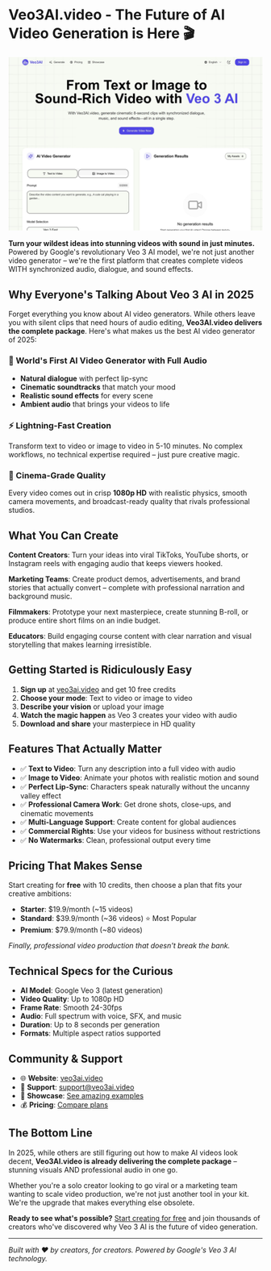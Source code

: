 # Veo3AI.video - The Future of AI Video Generation is Here 🎬

[![Veo3AI Video Generator](veo3ai.jpg)](https://veo3ai.video)

**Turn your wildest ideas into stunning videos with sound in just minutes.** Powered by Google's revolutionary Veo 3 AI model, we're not just another video generator – we're the first platform that creates complete videos WITH synchronized audio, dialogue, and sound effects.

## Why Everyone's Talking About Veo 3 AI in 2025

Forget everything you know about AI video generators. While others leave you with silent clips that need hours of audio editing, **Veo3AI.video delivers the complete package**. Here's what makes us the best AI video generator of 2025:

### 🎵 World's First AI Video Generator with Full Audio
- **Natural dialogue** with perfect lip-sync
- **Cinematic soundtracks** that match your mood
- **Realistic sound effects** for every scene
- **Ambient audio** that brings your videos to life

### ⚡ Lightning-Fast Creation
Transform text to video or image to video in 5-10 minutes. No complex workflows, no technical expertise required – just pure creative magic.

### 🎯 Cinema-Grade Quality
Every video comes out in crisp **1080p HD** with realistic physics, smooth camera movements, and broadcast-ready quality that rivals professional studios.

## What You Can Create

**Content Creators**: Turn your ideas into viral TikToks, YouTube shorts, or Instagram reels with engaging audio that keeps viewers hooked.

**Marketing Teams**: Create product demos, advertisements, and brand stories that actually convert – complete with professional narration and background music.

**Filmmakers**: Prototype your next masterpiece, create stunning B-roll, or produce entire short films on an indie budget.

**Educators**: Build engaging course content with clear narration and visual storytelling that makes learning irresistible.

## Getting Started is Ridiculously Easy

1. **Sign up** at [veo3ai.video](https://veo3ai.video) and get 10 free credits
2. **Choose your mode**: Text to video or image to video
3. **Describe your vision** or upload your image
4. **Watch the magic happen** as Veo 3 creates your video with audio
5. **Download and share** your masterpiece in HD quality

## Features That Actually Matter

- ✅ **Text to Video**: Turn any description into a full video with audio
- ✅ **Image to Video**: Animate your photos with realistic motion and sound
- ✅ **Perfect Lip-Sync**: Characters speak naturally without the uncanny valley effect
- ✅ **Professional Camera Work**: Get drone shots, close-ups, and cinematic movements
- ✅ **Multi-Language Support**: Create content for global audiences
- ✅ **Commercial Rights**: Use your videos for business without restrictions
- ✅ **No Watermarks**: Clean, professional output every time

## Pricing That Makes Sense

Start creating for **free** with 10 credits, then choose a plan that fits your creative ambitions:

- **Starter**: $19.9/month (~15 videos)
- **Standard**: $39.9/month (~36 videos) ⭐ Most Popular
- **Premium**: $79.9/month (~80 videos)

*Finally, professional video production that doesn't break the bank.*

## Technical Specs for the Curious

- **AI Model**: Google Veo 3 (latest generation)
- **Video Quality**: Up to 1080p HD
- **Frame Rate**: Smooth 24-30fps
- **Audio**: Full spectrum with voice, SFX, and music
- **Duration**: Up to 8 seconds per generation
- **Formats**: Multiple aspect ratios supported

## Community & Support

- 🌐 **Website**: [veo3ai.video](https://veo3ai.video)
- 📧 **Support**: support@veo3ai.video
- 🎥 **Showcase**: [See amazing examples](https://veo3ai.video/showcase)
- 💰 **Pricing**: [Compare plans](https://veo3ai.video/pricing)

## The Bottom Line

In 2025, while others are still figuring out how to make AI videos look decent, **Veo3AI.video is already delivering the complete package** – stunning visuals AND professional audio in one go. 

Whether you're a solo creator looking to go viral or a marketing team wanting to scale video production, we're not just another tool in your kit. We're the upgrade that makes everything else obsolete.

**Ready to see what's possible?** [Start creating for free](https://veo3ai.video) and join thousands of creators who've discovered why Veo 3 AI is the future of video generation.

---

*Built with ❤️ by creators, for creators. Powered by Google's Veo 3 AI technology.*
